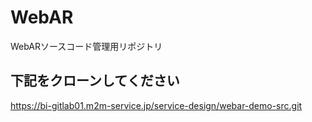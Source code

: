 # WebAR

WebARソースコード管理用リポジトリ

## 下記をクローンしてください
https://bi-gitlab01.m2m-service.jp/service-design/webar-demo-src.git